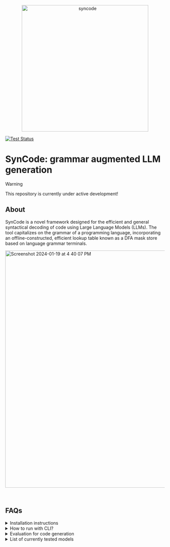 


<p align="center">
  <img width="400" alt="syncode" src="https://github.com/shubhamugare/syncode/assets/14147610/99c30a9d-b5f5-49ab-9295-33738fde1de2" />
</p>

[![Test Status][test-img]][tests]

# SynCode: grammar augmented LLM generation


> [!WARNING]  
> This repository is currently under active development!

## About
SynCode is a novel framework designed for the efficient and general syntactical decoding of code using Large Language Models (LLMs). The tool capitalizes on the grammar of a programming language, incorporating an offline-constructed, efficient lookup table known as a DFA mask store based on language grammar terminals.

<img width="750" alt="Screenshot 2024-01-19 at 4 40 07 PM" src="https://github.com/shubhamugare/llm-cfg/assets/14147610/9298791e-c92d-4c86-81cc-7523517def3d">

&nbsp;

## FAQs

<details><summary> Installation instructions </summary>
<p>

Check out and install mxeval:
```
git clone https://github.com/amazon-science/mxeval.git
pip install -e mxeval
```
</p>
</details>


<details><summary> How to run with CLI? </summary>
<p>

To run the tool, use the following command:
```
python3 syncode/infer.py
    --mode [original, grammar_mask]
    --model [model_name]
    --quantize [True, False]
    --gpu [0, 1, 2, 3]
    --num_samples [num_samples]
    --dataset [mbxp, humaneval, mathqa-x, input]
    --new_mask_store [True, False]
    --few_shot [True, False]
    --num_examples [num_examples]
    --parse_prompt [True, False]
    --dev_mode [True, False]
    --log_level [0, 1, 2]
```

### Inference Options:

- `mode` (str, optional): Mode for inference. Defaults to "original". "grammar_mask" is the mode that enables our tool.
  
- `model` (str): Model ID for Hugging Face model hub or model name if stored locally.
  
- `quantize` (bool, optional): Quantize model. Defaults to True.
  
- `gpu` (int, optional): GPU number. Defaults to 1.
  
- `num_samples` (int, optional): Number of samples. Defaults to 1.
  
- `dataset` (str, optional): Dataset. Defaults to "input". "input" indicates that the user can provide input in CLI. 
  
- `new_mask_store` (bool, optional): Forces to use a new mask store otherwise use a cached mask store if available. Defaults to False.
  
- `few_shot` (bool, optional): Run few-shot prompting. Defaults to False.
  
- `num_examples` (int, optional): Number of examples for few shot prompting. Defaults to -1.
  
- `parse_prompt` (bool, optional): If False we parse (only output) instead of (prompt+output). Defaults to True. 
  
- `dev_mode` (bool, optional): Development mode where we do not fail silently with parser errors. Defaults to False.
  
- `log_level` 0 for no logs, 1 for minimal logs, 2 for all logs including time. Defaults to 2.

</p>
</details>

<details><summary> Evaluation for code generation </summary>
<p>

The generation results are stored in a JSON file in the "results" directory. To evaluate the result of generation, use the following command:
```
python3 syncode/evaluation.py path_to_json_file
```
</p>
</details>

<details><summary> List of currently tested models </summary>
<p>


```
Llama models: "Llama-7b", "CodeLlama-7b", "CodeLlama-7b-Python", "Llama-13b"
CodeGen models: "Salesforce/codegen-350M-multi", "Salesforce/codegen2-1b"
Bigcode models: "bigcode/starcoderbase-1b", "bigcode/santacoder" (1.1b WIP)
WizardLM models: "WizardLM/WizardCoder-1B-V1.0"
```
</p>
</details>

[test-img]: https://github.com/shubhamugare/llm-cfg/actions/workflows/run_tests.yml/badge.svg
[tests]: https://github.com/shubhamugare/llm-cfg/actions/workflows/run_tests.yml
